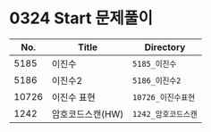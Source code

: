 # 0324 Start 문제풀이

| No.   | Title            | Directory           |
| ----- | ---------------- | ------------------- |
| 5185  | 이진수           | `5185_이진수`       |
| 5186  | 이진수2          | `5186_이진수2`      |
| 10726 | 이진수 표현      | `10726_이진수표현`  |
| 1242  | 암호코드스캔(HW) | `1242_암호코드스캔` |